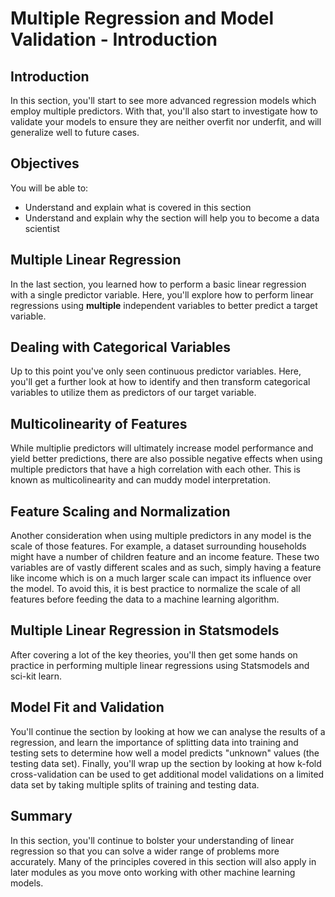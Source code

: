 
# Multiple Regression and Model Validation - Introduction

## Introduction

In this section, you'll start to see more advanced regression models which employ multiple predictors. With that, you'll also start to investigate how to validate your models to ensure they are neither overfit nor underfit, and will generalize well to future cases.

## Objectives
You will be able to:
* Understand and explain what is covered in this section
* Understand and explain why the section will help you to become a data scientist

## Multiple Linear Regression

In the last section, you learned how to perform a basic linear regression with a single predictor variable. Here, you'll explore how to perform linear regressions using **multiple** independent variables to better predict a target variable.

## Dealing with Categorical Variables

Up to this point you've only seen continuous predictor variables. Here, you'll get a further look at how to identify and then transform categorical variables to utilize them as predictors of our target variable.

## Multicolinearity of Features

While multiplie predictors will ultimately increase model performance and yield better predictions, there are also possible negative effects when using multiple predictors that have a high correlation with each other. This is known as multicolinearity and can muddy model interpretation.

## Feature Scaling and Normalization

Another consideration when using multiple predictors in any model is the scale of those features. For example, a dataset surrounding households might have a number of children feature and an income feature. These two variables are of vastly different scales and as such, simply having a feature like income which is on a much larger scale can impact its influence over the model. To avoid this, it is best practice to normalize the scale of all features before feeding the data to a machine learning algorithm.

## Multiple Linear Regression in Statsmodels

After covering a lot of the key theories, you'll then get some hands on practice in performing multiple linear regressions using Statsmodels and sci-kit learn.

## Model Fit and Validation

You'll continue the section by looking at how we can analyse the results of a regression, and learn the importance of splitting data into training and testing sets to determine how well a model predicts "unknown" values (the testing data set). Finally, you'll wrap up the section by looking at how k-fold cross-validation can be used to get additional model validations on a limited data set by taking multiple splits of training and testing data.




## Summary

In this section, you'll continue to bolster your understanding of linear regression so that you can solve a wider range of problems more accurately. Many of the principles covered in this section will also apply in later modules as you move onto working with other machine learning models.
